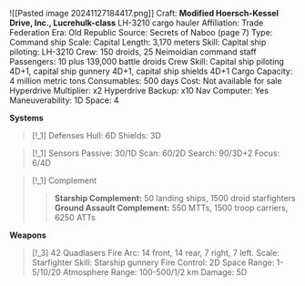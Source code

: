 
![[Pasted image 20241127184417.png]]
Craft: **Modified Hoersch-Kessel Drive, Inc., Lucrehulk-class**
LH-3210 cargo hauler
Affiliation: Trade Federation
Era: Old Republic
Source: Secrets of Naboo (page 7)
Type: Command ship
Scale: Capital
Length: 3,170 meters
Skill: Capital ship piloting: LH-3210
Crew: 150 droids, 25 Neimoidian command staff
Passengers: 10 plus 139,000 battle droids
Crew Skill: Capital ship piloting 4D+1, capital ship gunnery 4D+1, capital ship shields 4D+1
Cargo Capacity: 4 million metric tons
Consumables: 500 days
Cost: Not available for sale
Hyperdrive Multiplier: x2
Hyperdrive Backup: x10
Nav Computer: Yes
Maneuverability: 1D
Space: 4

**Systems**
> [!_1] Defenses
> Hull: 6D
> Shields: 3D

> [!_1] Sensors
> Passive: 30/1D
> Scan: 60/2D
> Search: 90/3D+2
> Focus: 6/4D

> [!_1] Complement
> > **Starship Complement:** 50 landing ships, 1500 droid starfighters
> > **Ground Assault Complement:** 550 MTTs, 1500 troop carriers, 6250 ATTs

**Weapons**
> [!_3] 42 Quadlasers
> Fire Arc: 14 front, 14 rear, 7 right, 7 left.
> Scale: Starfighter
> Skill: Starship gunnery
> Fire Control: 2D
> Space Range: 1-5/10/20
> Atmosphere Range: 100-500/1/2 km
> Damage: 5D


